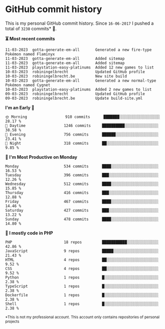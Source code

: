 # GitHub commit history
This is my personal GitHub commit history. Since <!--START_SECTION:first-commit-date-->`16-06-2017`<!--END_SECTION:first-commit-date--> I pushed a total of <!--START_SECTION:total-commit-count-->`3230`<!--END_SECTION:total-commit-count--> commits* 🎉.

<!--START_SECTION:most-recent-commits-->
**⏳ Most recent commits**
                                        
```text
11-03-2023  gotta-generate-em-all       Generated a new fire-type Pokémon named Flaminyx
11-03-2023  gotta-generate-em-all       Added sitemap
11-03-2023  gotta-generate-em-all       Added sitemap
11-03-2023  playstation-easy-platinums  Added 12 new games to list
10-03-2023  robiningelbrecht            Updated GitHub profile
10-03-2023  robiningelbrecht.be         New site build
10-03-2023  gotta-generate-em-all       Generated a new normal-type Pokémon named Cygnet
10-03-2023  playstation-easy-platinums  Added 2 new games to list
09-03-2023  robiningelbrecht            Updated GitHub profile
09-03-2023  robiningelbrecht.be         Update build-site.yml
```
<!--END_SECTION:most-recent-commits-->  

<!--START_SECTION:commits-per-day-time-->
**I&#039;m an Early 🐤**

```text
🌞 Morning                 910 commits      ███████░░░░░░░░░░░░░░░░░░   28.17 %
🌆 Daytime                 1246 commits     ██████████░░░░░░░░░░░░░░░   38.58 %
🌃 Evening                 756 commits      ██████░░░░░░░░░░░░░░░░░░░   23.41 %
🌙 Night                   318 commits      ██░░░░░░░░░░░░░░░░░░░░░░░   9.85 %
```
<!--END_SECTION:commits-per-day-time-->  

<!--START_SECTION:commits-per-weekday-->
**📅 I&#039;m Most Productive on Monday**

```text
Monday                    534 commits      ████░░░░░░░░░░░░░░░░░░░░░   16.53 %
Tuesday                   396 commits      ███░░░░░░░░░░░░░░░░░░░░░░   12.26 %
Wednesday                 512 commits      ████░░░░░░░░░░░░░░░░░░░░░   15.85 %
Thursday                  416 commits      ███░░░░░░░░░░░░░░░░░░░░░░   12.88 %
Friday                    467 commits      ████░░░░░░░░░░░░░░░░░░░░░   14.46 %
Saturday                  427 commits      ███░░░░░░░░░░░░░░░░░░░░░░   13.22 %
Sunday                    478 commits      ████░░░░░░░░░░░░░░░░░░░░░   14.80 %
```
<!--END_SECTION:commits-per-weekday-->  

<!--START_SECTION:repos-per-language-->
**💬 I mostly code in PHP**

```text
PHP                       18 repos         ███████████░░░░░░░░░░░░░░   42.86 %
JavaScript                9 repos          █████░░░░░░░░░░░░░░░░░░░░   21.43 %
HTML                      4 repos          ██░░░░░░░░░░░░░░░░░░░░░░░   9.52 %
CSS                       4 repos          ██░░░░░░░░░░░░░░░░░░░░░░░   9.52 %
Python                    1 repos          █░░░░░░░░░░░░░░░░░░░░░░░░   2.38 %
TypeScript                1 repos          █░░░░░░░░░░░░░░░░░░░░░░░░   2.38 %
Dockerfile                1 repos          █░░░░░░░░░░░░░░░░░░░░░░░░   2.38 %
Shell                     1 repos          █░░░░░░░░░░░░░░░░░░░░░░░░   2.38 %
```
<!--END_SECTION:repos-per-language-->  

<sub>*This is not my professional account. This account only contains repositories of personal projects</sub>